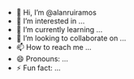 - 👋 Hi, I’m @alanruiramos
- 👀 I’m interested in ...
- 🌱 I’m currently learning ...
- 💞️ I’m looking to collaborate on ...
- 📫 How to reach me ...
- 😄 Pronouns: ...
- ⚡ Fun fact: ...

<!---
alanruiramos/alanruiramos is a ✨ special ✨ repository because its `README.md` (this file) appears on your GitHub profile.
You can click the Preview link to take a look at your changes.
--->

